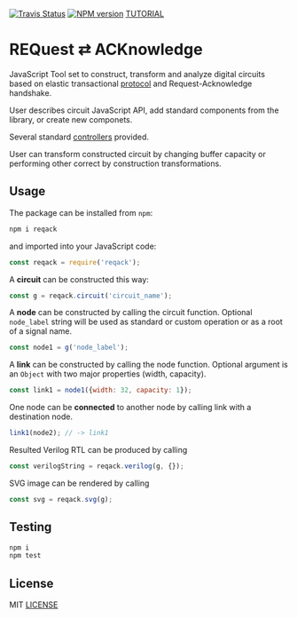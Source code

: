 [![Travis Status](https://travis-ci.org/drom/reqack.svg?branch=master)](https://travis-ci.org/drom/reqack)
[![NPM version](https://img.shields.io/npm/v/reqack.svg)](https://www.npmjs.org/package/reqack)
[TUTORIAL](https://beta.observablehq.com/@drom/reqack)

# REQuest ⇄ ACKnowledge

JavaScript Tool set to construct, transform and analyze digital circuits based on elastic transactional [protocol](./docs/protocol.md) and Request-Acknowledge handshake.

User describes circuit JavaScript API, add standard components from the library, or create new componets.

Several standard [controllers](./docs/controller.md) provided.

User can transform constructed circuit by changing buffer capacity or performing other correct by construction transformations.

## Usage

The package can be installed from `npm`:

```sh
npm i reqack
```

and imported into your JavaScript code:

```js
const reqack = require('reqack');
```

A **circuit** can be constructed this way:

```js
const g = reqack.circuit('circuit_name');
```

A **node** can be constructed by calling the circuit function. Optional `node_label` string will be used as standard or custom operation or as a root of a signal name.

```js
const node1 = g('node_label');
```

A **link** can be constructed by calling the node function. Optional argument is an `Object` with two major properties (width, capacity).

```js
const link1 = node1({width: 32, capacity: 1});
```

One node can be **connected** to another node by calling link with a destination node.

```js
link1(node2); // -> link1
```

Resulted Verilog RTL can be produced by calling

```js
const verilogString = reqack.verilog(g, {});
```

SVG image can be rendered by calling

```js
const svg = reqack.svg(g);
```

## Testing

```sh
npm i
npm test
```

## License

MIT [LICENSE](LICENSE)
